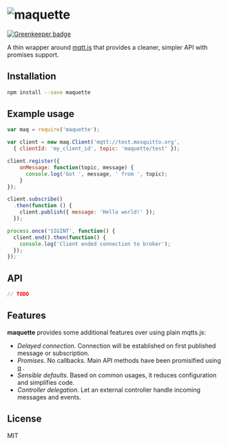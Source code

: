 # ![maquette](https://www.dropbox.com/s/yq92g1oam4l5o0o/maquette-logo.png?raw=1)

[![Greenkeeper badge](https://badges.greenkeeper.io/nfantone/maquette.svg)](https://greenkeeper.io/)

A thin wrapper around [mqtt.js](https://github.com/mqttjs/MQTT.js) that provides a cleaner, simpler API with promises support.

## Installation

```sh
npm install --save maquette
```

## Example usage

```javascript
var maq = require('maquette');

var client = new maq.Client('mqtt://test.mosquitto.org',
  { clientId: 'my_client_id', topic: 'maquette/test' });

client.register({
    onMessage: function(topic, message) {
      console.log('Got ', message, ' from ', topic);
    }
});

client.subscribe()
  .then(function () {
    client.publish({ message: 'Hello world!' });
  });

process.once('SIGINT', function() {
  client.end().then(function() {
    console.log('Client ended connection to broker');
  });
});
```
## API

```javascript
// TODO
```

## Features

**maquette** provides some additional features over using plain mqtts.js:

+ _Delayed connection_. Connection will be established on first published message or subscription.
+ _Promises_. No callbacks. Main API methods have been promisified using [q](www.npmjs.org/packages/q) .
+ _Sensible defaults_. Based on common usages, it reduces configuration and simplifies code.
+ _Controller delegation_. Let an external controller handle incoming messages and events.

## License

MIT
